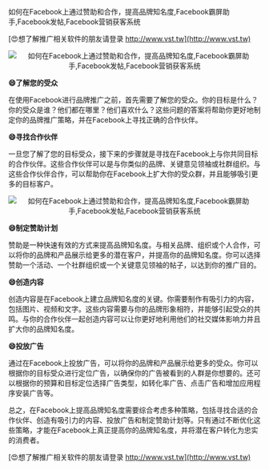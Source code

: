 如何在Facebook上通过赞助和合作，提高品牌知名度,Facebook霸屏助手,Facebook发帖,Facebook营销获客系统

[😍想了解推广相关软件的朋友请登录 http://www.vst.tw](http://www.vst.tw)

 <center><img src="https://vst.tw/MP4/tuiguang/png/3.png" alt="如何在Facebook上通过赞助和合作，提高品牌知名度,Facebook霸屏助手,Facebook发帖,Facebook营销获客系统"></center>

**😄了解您的受众**

在使用Facebook进行品牌推广之前，首先需要了解您的受众。你的目标是什么？你的受众是谁？他们都在哪里？他们喜欢什么？这些问题的答案将帮助你更好地制定你的品牌推广策略，并在Facebook上寻找正确的合作伙伴。

**😄寻找合作伙伴**

一旦您了解了您的目标受众，接下来的步骤就是寻找在Facebook上与你共同目标的合作伙伴。这些合作伙伴可以是与你类似的品牌、关键意见领袖或社群组织。与这些合作伙伴合作，可以帮助你在Facebook上扩大你的受众群，并且能够吸引更多的目标客户。

 <center><img src="https://vst.tw/MP4/tuiguang/png/1.png" alt="如何在Facebook上通过赞助和合作，提高品牌知名度,Facebook霸屏助手,Facebook发帖,Facebook营销获客系统"></center>

**😄制定赞助计划**

赞助是一种快速有效的方式来提高品牌知名度。与相关品牌、组织或个人合作，可以将你的品牌和产品展示给更多的潜在客户，并提高你的品牌知名度。你可以选择赞助一个活动、一个社群组织或一个关键意见领袖的帖子，以达到你的推广目的。

**😄创造内容**

创造内容是在Facebook上建立品牌知名度的关键。你需要制作有吸引力的内容，包括图片、视频和文字。这些内容需要与你的品牌形象相符，并能够引起受众的共鸣。与你的合作伙伴一起创造内容可以让你更好地利用他们的社交媒体影响力并且扩大你的品牌知名度。

**😄投放广告**

通过在Facebook上投放广告，可以将你的品牌和产品展示给更多的受众。你可以根据你的目标受众进行定位广告，以确保你的广告被看到的人群是你想要的。还可以根据你的预算和目标定位选择广告类型，如转化率广告、点击广告和增加应用程序安装广告等。

总之，在Facebook上提高品牌知名度需要综合考虑多种策略，包括寻找合适的合作伙伴、创造有吸引力的内容、投放广告和制定赞助计划等。只有通过不断优化这些策略，才能在Facebook上真正提高你的品牌知名度，并将潜在客户转化为忠实的消费者。

[😍想了解推广相关软件的朋友请登录 http://www.vst.tw](http://www.vst.tw)



